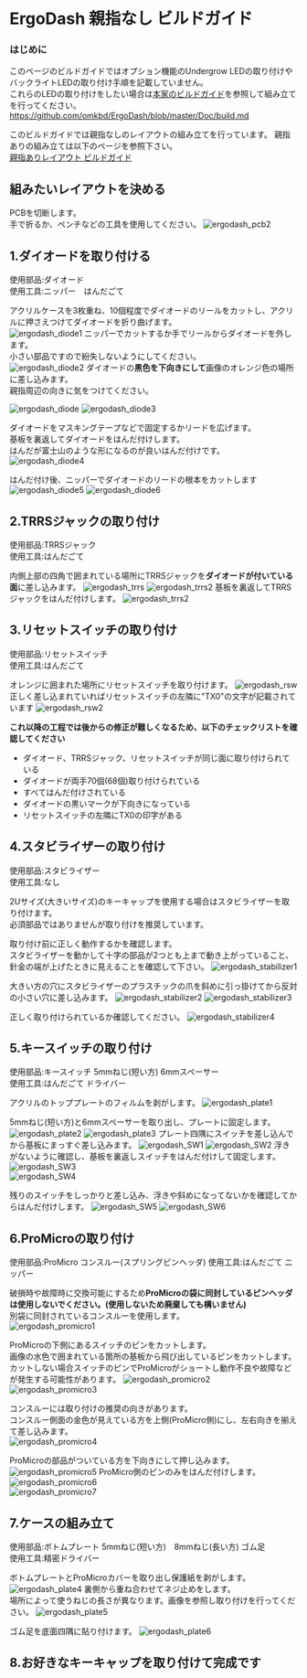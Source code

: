 # ErgoDash 親指なし ビルドガイド
### はじめに
このページのビルドガイドではオプション機能のUndergrow LEDの取り付けやバックライトLEDの取り付け手順を記載していません。  
これらのLEDの取り付けをしたい場合は[本家のビルドガイド](https://github.com/omkbd/ErgoDash/blob/master/Doc/build.md)を参照して組み立てを行ってください。  
https://github.com/omkbd/ErgoDash/blob/master/Doc/build.md
  

このビルドガイドでは親指なしのレイアウトの組み立てを行っています。
親指ありの組み立ては以下のページを参照下さい。  
[親指ありレイアウト ビルドガイド](ErgoDash_BuildGuide.md)

## 組みたいレイアウトを決める
    
PCBを切断します。  
手で折るか、ペンチなどの工具を使用してください。
![ergodash_pcb2](imgs/pcb2.JPG)

## 1.ダイオードを取り付ける
使用部品:ダイオード  
使用工具:ニッパー　はんだごて  

アクリルケースを3枚重ね、10個程度でダイオードのリールをカットし、アクリルに押さえつけてダイオードを折り曲げます。    
![ergodash_diode1](imgs/diode1.JPG)
ニッパーでカットするか手でリールからダイオードを外します。  
小さい部品ですので紛失しないようにしてください。    
![ergodash_diode2](imgs/diode2.JPG)
ダイオードの**黒色を下向きにして**画像のオレンジ色の場所に差し込みます。  
親指周辺の向きに気をつけてください。  

![ergodash_diode](imgs/diode3.jpg)
![ergodash_diode3](imgs/ergodash_diode_cut.jpg)

ダイオードをマスキングテープなどで固定するかリードを広げます。  
基板を裏返してダイオードをはんだ付けします。  
はんだが富士山のような形になるのが良いはんだ付けです。   
![ergodash_diode4](imgs/diode4.JPG) 

はんだ付け後、ニッパーでダイオードのリードの根本をカットします
![ergodash_diode5](imgs/diode5-2.jpg)
![ergodash_diode6](imgs/diode6.JPG)

## 2.TRRSジャックの取り付け
使用部品:TRRSジャック  
使用工具:はんだごて  
  
内側上部の四角で囲まれている場所にTRRSジャックを**ダイオードが付いている面**に差し込みます。
![ergodash_trrs](imgs/ergodash_trrs.png)
![ergodash_trrs2](imgs/trrs2.JPG)
基板を裏返してTRRSジャックをはんだ付けします。
![ergodash_trrs2](imgs/trrs3.JPG)

## 3.リセットスイッチの取り付け
使用部品:リセットスイッチ  
使用工具:はんだごて  
  
オレンジに囲まれた場所にリセットスイッチを取り付けます。
![ergodash_rsw](imgs/ergodash_rsw.png)
正しく差し込まれていればリセットスイッチの左隣に"TX0"の文字が記載されています
![ergodash_rsw2](imgs/rsw2.jpg)

**これ以降の工程では後からの修正が難しくなるため、以下のチェックリストを確認してください**

- ダイオード、TRRSジャック、リセットスイッチが同じ面に取り付けられている
- ダイオードが両手70個(68個)取り付けられている
- すべてはんだ付けされている
- ダイオードの黒いマークが下向きになっている
- リセットスイッチの左隣にTX0の印字がある

## 4.スタビライザーの取り付け
使用部品:スタビライザー  
使用工具:なし  
  
2Uサイズ(大きいサイズ)のキーキャップを使用する場合はスタビライザーを取り付けます。  
必須部品ではありませんが取り付けを推奨しています。

取り付け前に正しく動作するかを確認します。  
スタビライザーを動かして十字の部品が2つとも上まで動き上がっていること、針金の端が上げたときに見えることを確認して下さい。
![ergodash_stabilizer1](imgs/stabilizer1.jpg)

大きい方の穴にスタビライザーのプラスチックの爪を斜めに引っ掛けてから反対の小さい穴に差し込みます。
![ergodash_stabilizer2](imgs/stabilizer2.JPG)
![ergodash_stabilizer3](imgs/stabilizer3.JPG)

正しく取り付けられているか確認してください。
![ergodash_stabilizer4](imgs/stabilizer4.JPG)
## 5.キースイッチの取り付け
使用部品:キースイッチ 5mmねじ(短い方) 6mmスペーサー  
使用工具:はんだごて  ドライバー
  
アクリルのトッププレートのフィルムを剥がします。
![ergodash_plate1](imgs/plate1.JPG)

5mmねじ(短い方)と6mmスペーサーを取り出し、プレートに固定します。
![ergodash_plate2](imgs/plate2.JPG)
![ergodash_plate3](imgs/plate3.JPG)
プレート四隅にスイッチを差し込んでから基板にまっすぐ差し込みます。
![ergodash_SW1](imgs/SW1.JPG)
![ergodash_SW2](imgs/SW2.JPG)
浮きがないように確認し、基板を裏返しスイッチをはんだ付けして固定します。
![ergodash_SW3](imgs/SW3.JPG)\
![ergodash_SW4](imgs/SW4.JPG)

残りのスイッチをしっかりと差し込み、浮きや斜めになってないかを確認してからはんだ付けします。
![ergodash_SW5](imgs/SW5.JPG)
![ergodash_SW6](imgs/SW6.JPG)

## 6.ProMicroの取り付け
使用部品:ProMicro コンスルー(スプリングピンヘッダ)
使用工具:はんだごて  ニッパー
  
破損時や故障時に交換可能にするため**ProMicroの袋に同封しているピンヘッダは使用しないでください。(使用しないため廃棄しても構いません)**  
別袋に同封されているコンスルーを使用します。  
![ergodash_promicro1](imgs/promicro1.jpg)
  
ProMicroの下側にあるスイッチのピンをカットします。  
画像の水色で囲まれている箇所の基板から飛び出しているピンをカットします。  
カットしない場合スイッチのピンでProMicroがショートし動作不良や故障などが発生する可能性があります。
![ergodash_promicro2](imgs/ergodash_promicro2.png)
![ergodash_promicro3](imgs/promicro3.JPG)

コンスルーには取り付けの推奨の向きがあります。  
コンスルー側面の金色が見えている方を上側(ProMicro側)にし、左右向きを揃えて差し込みます。  
![ergodash_promicro4](imgs/promicro4.jpg)

ProMicroの部品がついている方を下向きにして押し込みます。  
![ergodash_promicro5](imgs/promicro5.JPG)
ProMicro側のピンのみをはんだ付けします。
![ergodash_promicro6](imgs/promicro6.jpg)  
![ergodash_promicro7](imgs/promicro7.JPG)

## 7.ケースの組み立て
使用部品:ボトムプレート 5mmねじ(短い方)　8mmねじ(長い方) ゴム足  
使用工具:精密ドライバー

ボトムプレートとProMicroカバーを取り出し保護紙を剥がします。 
![ergodash_plate4](imgs/plate4.JPG)
裏側から重ね合わせてネジ止めをします。  
場所によって使うねじの長さが異なります。画像を参照し取り付けを行ってください。
![ergodash_plate5](imgs/plate5.JPG)

ゴム足を底面四隅に貼り付けます。
![ergodash_plate6](imgs/plate6.JPG)
## 8.お好きなキーキャップを取り付けて完成です